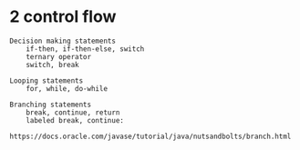 
# 2 control flow

    Decision making statements
        if-then, if-then-else, switch
        ternary operator
        switch, break

    Looping statements
        for, while, do-while

    Branching statements
        break, continue, return
        labeled break, continue:
            https://docs.oracle.com/javase/tutorial/java/nutsandbolts/branch.html

